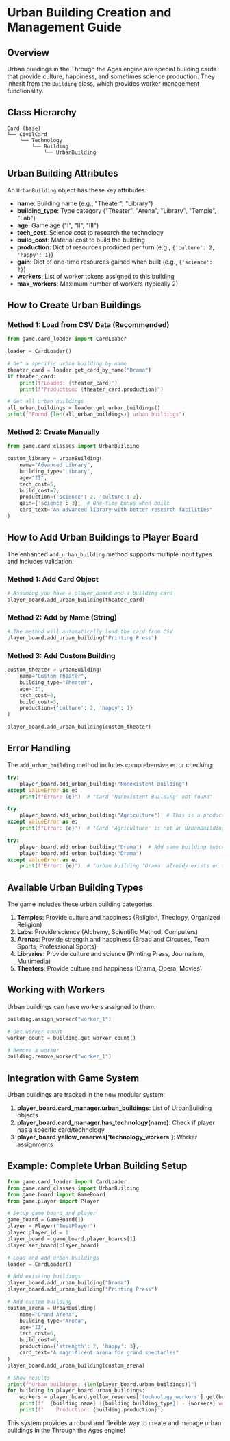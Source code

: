 # Urban Building Creation and Management Guide

## Overview

Urban buildings in the Through the Ages engine are special building cards that provide culture, happiness, and sometimes science production. They inherit from the `Building` class, which provides worker management functionality.

## Class Hierarchy

```
Card (base)
└── CivilCard
    └── Technology
        └── Building
            └── UrbanBuilding
```

## Urban Building Attributes

An `UrbanBuilding` object has these key attributes:

- **name**: Building name (e.g., "Theater", "Library")
- **building_type**: Type category ("Theater", "Arena", "Library", "Temple", "Lab")
- **age**: Game age ("I", "II", "III")
- **tech_cost**: Science cost to research the technology
- **build_cost**: Material cost to build the building
- **production**: Dict of resources produced per turn (e.g., `{'culture': 2, 'happy': 1}`)
- **gain**: Dict of one-time resources gained when built (e.g., `{'science': 2}`)
- **workers**: List of worker tokens assigned to this building
- **max_workers**: Maximum number of workers (typically 2)

## How to Create Urban Buildings

### Method 1: Load from CSV Data (Recommended)

```python
from game.card_loader import CardLoader

loader = CardLoader()

# Get a specific urban building by name
theater_card = loader.get_card_by_name("Drama")
if theater_card:
    print(f"Loaded: {theater_card}")
    print(f"Production: {theater_card.production}")

# Get all urban buildings
all_urban_buildings = loader.get_urban_buildings()
print(f"Found {len(all_urban_buildings)} urban buildings")
```

### Method 2: Create Manually

```python
from game.card_classes import UrbanBuilding

custom_library = UrbanBuilding(
    name="Advanced Library",
    building_type="Library",
    age="II",
    tech_cost=5,
    build_cost=7,
    production={'science': 2, 'culture': 2},
    gain={'science': 3},  # One-time bonus when built
    card_text="An advanced library with better research facilities"
)
```

## How to Add Urban Buildings to Player Board

The enhanced `add_urban_building` method supports multiple input types and includes validation:

### Method 1: Add Card Object

```python
# Assuming you have a player_board and a building card
player_board.add_urban_building(theater_card)
```

### Method 2: Add by Name (String)

```python
# The method will automatically load the card from CSV
player_board.add_urban_building("Printing Press")
```

### Method 3: Add Custom Building

```python
custom_theater = UrbanBuilding(
    name="Custom Theater",
    building_type="Theater",
    age="I",
    tech_cost=4,
    build_cost=5,
    production={'culture': 2, 'happy': 1}
)

player_board.add_urban_building(custom_theater)
```

## Error Handling

The `add_urban_building` method includes comprehensive error checking:

```python
try:
    player_board.add_urban_building("Nonexistent Building")
except ValueError as e:
    print(f"Error: {e}")  # "Card 'Nonexistent Building' not found"

try:
    player_board.add_urban_building("Agriculture")  # This is a production building
except ValueError as e:
    print(f"Error: {e}")  # "Card 'Agriculture' is not an UrbanBuilding"

try:
    player_board.add_urban_building("Drama")  # Add same building twice
    player_board.add_urban_building("Drama")
except ValueError as e:
    print(f"Error: {e}")  # "Urban building 'Drama' already exists on this board"
```

## Available Urban Building Types

The game includes these urban building categories:

1. **Temples**: Provide culture and happiness (Religion, Theology, Organized Religion)
2. **Labs**: Provide science (Alchemy, Scientific Method, Computers)
3. **Arenas**: Provide strength and happiness (Bread and Circuses, Team Sports, Professional Sports)
4. **Libraries**: Provide culture and science (Printing Press, Journalism, Multimedia)
5. **Theaters**: Provide culture and happiness (Drama, Opera, Movies)

## Working with Workers

Urban buildings can have workers assigned to them:

```python
building.assign_worker("worker_1")

# Get worker count
worker_count = building.get_worker_count()

# Remove a worker
building.remove_worker("worker_1")
```

## Integration with Game System

Urban buildings are tracked in the new modular system:

1. **player_board.card_manager.urban_buildings**: List of UrbanBuilding objects
2. **player_board.card_manager.has_technology(name)**: Check if player has a specific card/technology
3. **player_board.yellow_reserves['technology_workers']**: Worker assignments

## Example: Complete Urban Building Setup

```python
from game.card_loader import CardLoader
from game.card_classes import UrbanBuilding
from game.board import GameBoard
from game.player import Player

# Setup game board and player
game_board = GameBoard(1)
player = Player("TestPlayer")
player.player_id = 1
player_board = game_board.player_boards[1]
player.set_board(player_board)

# Load and add urban buildings
loader = CardLoader()

# Add existing buildings
player_board.add_urban_building("Drama")
player_board.add_urban_building("Printing Press")

# Add custom building
custom_arena = UrbanBuilding(
    name="Grand Arena",
    building_type="Arena",
    age="II",
    tech_cost=6,
    build_cost=8,
    production={'strength': 2, 'happy': 3},
    card_text="A magnificent arena for grand spectacles"
)
player_board.add_urban_building(custom_arena)

# Show results
print(f"Urban buildings: {len(player_board.urban_buildings)}")
for building in player_board.urban_buildings:
    workers = player_board.yellow_reserves['technology_workers'].get(building.name, 0)
    print(f"  {building.name} ({building.building_type}) - {workers} workers")
    print(f"    Production: {building.production}")
```

This system provides a robust and flexible way to create and manage urban buildings in the Through the Ages engine!
